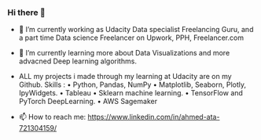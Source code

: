 ### Hi there 👋


- 🔭 I’m currently working as Udacity Data specialist Freelancing Guru, and a part time Data science Freelancer on Upwork, PPH, Freelancer.com
- 🌱 I’m currently learning more about Data Visualizations and more advacned Deep learning algorithms.
- ALL my projects i made through my learning at Udacity are on my Github.
Skills :
• Python, Pandas, NumPy
• Matplotlib, Seaborn, Plotly, IpyWidgets.
• Tableau
• Sklearn machine learning.
• TensorFlow and PyTorch DeepLearning.
• AWS Sagemaker

- 📫 How to reach me: https://www.linkedin.com/in/ahmed-ata-721304159/
